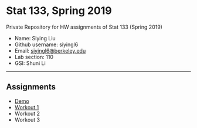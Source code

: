 # Stat 133, Spring 2019

Private Repository for HW assignments of Stat 133 (Spring 2019)

- Name: Siying Liu
- Github username: siyingl6
- Email: siyingl6@berkeley.edu
- Lab section: 110
- GSI: Shuni Li

-----

## Assignments

- [Demo](demo)
- [Workout 1](https://github.com/stat133-sp19/hw-stat133-siyingl6/tree/master/workout01)
- Workout 2
- Workout 3


